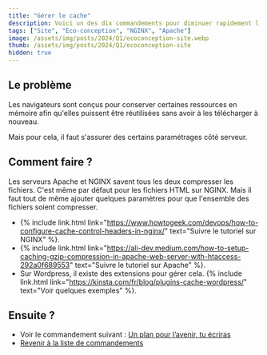 ```yaml
---
title: "Gérer le cache"
description: Voici un des dix commandements pour diminuer rapidement l'empreinte environnementale d'un site internet.
tags: ["Site", "Eco-conception", "NGINX", "Apache"]
image: /assets/img/posts/2024/Q1/ecoconception-site.webp
thumb: /assets/img/posts/2024/Q1/ecoconception-site
hidden: true
---
```


## Le problème 

Les navigateurs sont conçus pour conserver certaines ressources en mémoire afin qu'elles puissent être réutilisées sans avoir à les télécharger à nouveau.

Mais pour cela, il faut s'assurer des certains paramétrages côté serveur.

## Comment faire ?

Les serveurs Apache et NGINX savent tous les deux compresser les fichiers. C'est même par défaut pour les fichiers HTML sur NGINX. Mais il faut tout de même ajouter quelques paramètres pour que l'ensemble des fichiers soient compresser.

- {% include link.html link="https://www.howtogeek.com/devops/how-to-configure-cache-control-headers-in-nginx/" text="Suivre le tutoriel sur NGINX" %}.
- {% include link.html link="https://ali-dev.medium.com/how-to-setup-caching-gzip-compression-in-apache-web-server-with-htaccess-292a0f689553" text="Suivre le tutoriel sur Apache" %}.
- Sur Wordpress, il existe des extensions pour gérer cela. {% include link.html link="https://kinsta.com/fr/blog/plugins-cache-wordpress/" text="Voir quelques exemples" %}.

## Ensuite ?

- Voir le commandement suivant : [Un plan pour l’avenir, tu écriras](10-ecrire-plan-actions-environnementales.html)
- [Revenir à la liste de commandements](dix-min-pour-reduire-empreinte-environnementale-site.html)